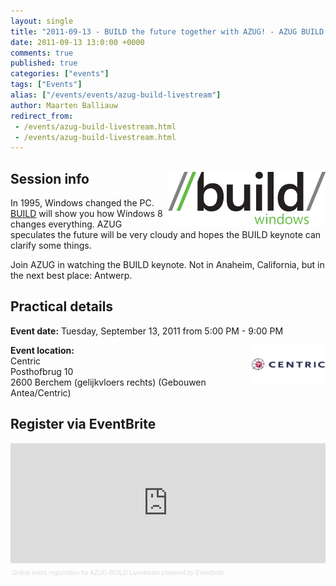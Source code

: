 ```yaml
---
layout: single
title: "2011-09-13 - BUILD the future together with AZUG! - AZUG BUILD Livestream"
date: 2011-09-13 13:0:00 +0000
comments: true
published: true
categories: ["events"]
tags: ["Events"]
alias: ["/events/events/azug-build-livestream"]
author: Maarten Balliauw
redirect_from:
 - /events/azug-build-livestream.html
 - /events/azug-build-livestream.html
---
```


<h2><a href="https://www.buildwindows.com/" target="_blank"><img alt="" align="right" src="/assets/media/Event/events/azug-build-livestream/build_logo.png" width="252" height="90"></a>Session info</h2>
<p>In 1995, Windows changed the PC. <a href="https://www.buildwindows.com/">BUILD</a> will show you how Windows 8 changes everything. AZUG speculates the future will be very cloudy and hopes the BUILD keynote can clarify some things.</p>
<p>Join AZUG in watching the BUILD keynote. Not in Anaheim, California, but in the next best place: Antwerp.</p>
<h2>Practical details</h2>
<p><strong>Event date:</strong> Tuesday, September 13, 2011 from 5:00 PM - 9:00 PM</p>
<p><strong><img alt="" align="right" src="/assets/media/sponsors/logo-centric.jpg" width="120" height="60">Event location:</strong><br>Centric<br>Posthofbrug 10<br>2600 Berchem (gelijkvloers rechts) (Gebouwen Antea/Centric)</p>
<h2>Register via EventBrite</h2>
<div style="width: 100%; text-align: left;"><iframe vspace="0" height="192" marginheight="5" src="https://www.eventbrite.com/tickets-external?eid=1939427881&amp;ref=etckt" frameborder="0" width="100%" allowtransparency="true" marginwidth="5" scrolling="auto" hspace="0"></iframe>
<div style="font-family: Helvetica, Arial; font-size: 10px; padding: 5px 0 5px; margin: 2px; width: 100%; text-align: left;"><a style="color: #ddd; text-decoration: none;" href="https://www.eventbrite.com/r/etckt" target="_blank">Online event registration</a><span style="color: #ddd;"> for </span><a style="color: #ddd; text-decoration: none;" href="https://www.eventbrite.com/event/1939427881?ref=etckt" target="_blank">AZUG BUILD Livestream</a><span style="color: #ddd;"> powered by </span><a style="color: #ddd; text-decoration: none;" href="https://www.eventbrite.com?ref=etckt" target="_blank">Eventbrite</a></div>
</div>







